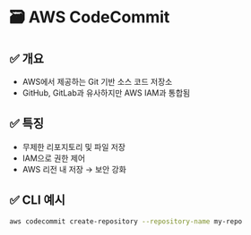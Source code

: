 # 🗃️ AWS CodeCommit

## ✅ 개요
- AWS에서 제공하는 Git 기반 소스 코드 저장소
- GitHub, GitLab과 유사하지만 AWS IAM과 통합됨

## ✅ 특징
- 무제한 리포지토리 및 파일 저장
- IAM으로 권한 제어
- AWS 리전 내 저장 → 보안 강화

## ✅ CLI 예시
```bash
aws codecommit create-repository --repository-name my-repo
```